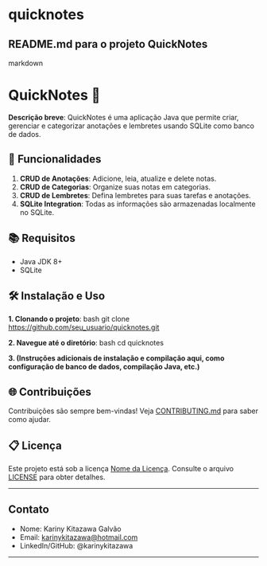 # quicknotes
## README.md para o projeto QuickNotes

markdown
# QuickNotes 📝

**Descrição breve**: QuickNotes é uma aplicação Java que permite criar, gerenciar e categorizar anotações e lembretes usando SQLite como banco de dados.


## 🚀 Funcionalidades

1. **CRUD de Anotações**: Adicione, leia, atualize e delete notas.
2. **CRUD de Categorias**: Organize suas notas em categorias.
3. **CRUD de Lembretes**: Defina lembretes para suas tarefas e anotações.
4. **SQLite Integration**: Todas as informações são armazenadas localmente no SQLite.

## 📚 Requisitos

- Java JDK 8+
- SQLite

## 🛠️ Instalação e Uso

**1. Clonando o projeto**:
bash
git clone https://github.com/seu_usuario/quicknotes.git


**2. Navegue até o diretório**:
bash
cd quicknotes


**3. (Instruções adicionais de instalação e compilação aqui, como configuração de banco de dados, compilação Java, etc.)**

## 🌐 Contribuições

Contribuições são sempre bem-vindas! Veja [CONTRIBUTING.md](CONTRIBUTING.md) para saber como ajudar.

## 📋 Licença

Este projeto está sob a licença [Nome da Licença](LINK_PARA_LICENÇA). Consulte o arquivo [LICENSE](LICENSE) para obter detalhes.

---

## Contato

- Nome: Kariny Kitazawa Galvão
- Email: karinykitazawa@hotmail.com
- LinkedIn/GitHub: @karinykitazawa

---

